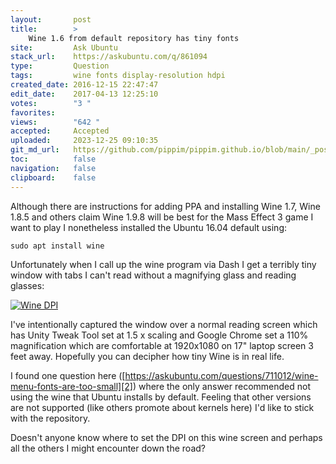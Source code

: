 ```yaml
---
layout:       post
title:        >
    Wine 1.6 from default repository has tiny fonts
site:         Ask Ubuntu
stack_url:    https://askubuntu.com/q/861094
type:         Question
tags:         wine fonts display-resolution hdpi
created_date: 2016-12-15 22:47:47
edit_date:    2017-04-13 12:25:10
votes:        "3 "
favorites:    
views:        "642 "
accepted:     Accepted
uploaded:     2023-12-25 09:10:35
git_md_url:   https://github.com/pippim/pippim.github.io/blob/main/_posts/2016/2016-12-15-Wine-1.6-from-default-repository-has-tiny-fonts.md
toc:          false
navigation:   false
clipboard:    false
---
```


Although there are instructions for adding PPA and installing Wine 1.7, Wine 1.8.5 and others claim Wine 1.9.8 will be best for the Mass Effect 3 game I want to play I nonetheless installed the Ubuntu 16.04 default using:

``` 
sudo apt install wine
```

Unfortunately when I call up the wine program via Dash I get a terribly tiny window with tabs I can't read without a magnifying glass and reading glasses:

[![Wine DPI][1]][1]

I've intentionally captured the window over a normal reading screen which has Unity Tweak Tool set at 1.5 x scaling and Google Chrome set a 110% magnification which are comfortable at 1920x1080 on 17" laptop screen 3 feet away. Hopefully you can decipher how tiny Wine is in real life.

I found one question here ([https://askubuntu.com/questions/711012/wine-menu-fonts-are-too-small][2]) where the only answer recommended not using the wine that Ubuntu installs by default. Feeling that other versions are not supported (like others promote about kernels here) I'd like to stick with the repository.

Doesn't anyone know where to set the DPI on this wine screen and perhaps all the others I might encounter down the road?


  [1]: https://i.stack.imgur.com/rIqf6.png
  [2]: https://askubuntu.com/questions/711012/wine-menu-fonts-are-too-small
